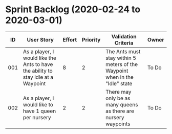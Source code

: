 # Sprint Backlog (2020-02-24 to 2020-03-01)

| ID | User Story | Effort | Priority | Validation Criteria | Owner |
|----|------------|--------|----------|---------------------|-------|
| 001 | As a player, I would like the Ants to have the ability to stay idle at a Waypoint | 8 | 2 | The Ants must stay within 5 meters of the Waypoint when in the "Idle" state | To Do |
| 002 | As a player, I would like to have 1 queen per nursery | 2 | 2 | There may only be as many queens as there are nursery waypoints | To Do |
